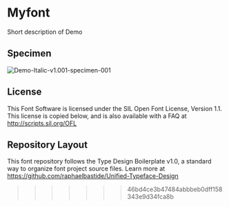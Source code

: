# Myfont

Short description of Demo

## Specimen

![Demo-Italic-v1.001-specimen-001](https://raw.github.com/davelab6/Unified-Typeface-Design/master/documentation/images/Demo-Italic-v1.001-specimen-001.png)

## License

This Font Software is licensed under the SIL Open Font License, Version 1.1. 
This license is copied below, and is also available with a FAQ at 
http://scripts.sil.org/OFL

## Repository Layout

This font repository follows the Type Design Boilerplate v1.0, 
a standard way to organize font project source files. Learn more at 
https://github.com/raphaelbastide/Unified-Typeface-Design
>>>>>>> 46bd4ce3b47484abbbeb0dff158343e9d34fca8b
